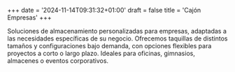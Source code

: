 +++
date = '2024-11-14T09:31:32+01:00'
draft = false
title = 'Cajón Empresas'
+++

Soluciones de almacenamiento personalizadas para empresas, adaptadas a las necesidades específicas de su negocio. Ofrecemos taquillas de distintos tamaños y configuraciones bajo demanda, con opciones flexibles para proyectos a corto o largo plazo. Ideales para oficinas, gimnasios, almacenes o eventos corporativos.
